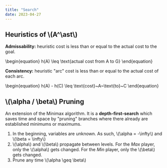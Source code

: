```yaml
---
title: "Search"
date: 2023-04-27
---
```


## Heuristics of \\(A^\ast\\)

**Admissability:** heuristic cost is less than or equal to the actual cost to the goal.

\begin{equation}
h(A) \leq \text{actual cost from A to G}
\end{equation}

**Consistency:** heuristic "arc" cost is less than or equal to the actual cost of each arc.

\begin{equation}
h(A) - h(C) \leq \text{cost}~A~\text{to}~C
\end{equation}

## \\(\alpha / \beta\\) Pruning
An extension of the Minimax algorithm. It is a **depth-first-search** which saves time and space by "pruning" branches where there already are established minimums or maximums.

1. In the beginning, variables are unknown. As such, \\(\alpha = -\infty\\) and \\(\beta = \infty\\)
2. \\(\alpha\\) and \\(\beta\\) propagate between levels. For the _Max_ player, only the \\(\alpha\\) gets changed. For the _Min_ player, only the \\(\beta\\) gets changed.
3. Prune any time \\(\alpha \geq \beta\\)